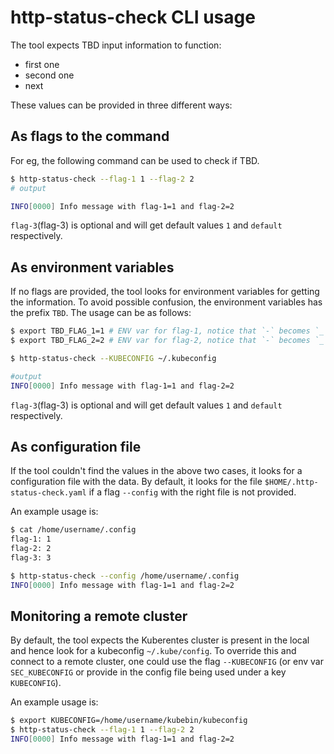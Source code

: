 # http-status-check CLI usage

The tool expects TBD input information to function:

* first one
* second one
* next

These values can be provided in three different ways:

## As flags to the command

For eg, the following command can be used to check if TBD.

``` sh
$ http-status-check --flag-1 1 --flag-2 2
# output

INFO[0000] Info message with flag-1=1 and flag-2=2
```

`flag-3`(flag-3) is optional and will get default values `1` and `default` respectively.

## As environment variables

If no flags are provided, the tool looks for environment variables for getting
the information. To avoid possible confusion, the environment variables has the
prefix `TBD`. The usage can be as follows:

``` sh
$ export TBD_FLAG_1=1 # ENV var for flag-1, notice that `-` becomes `_`
$ export TBD_FLAG_2=2 # ENV var for flag-2, notice that `-` becomes `_`

$ http-status-check --KUBECONFIG ~/.kubeconfig

#output
INFO[0000] Info message with flag-1=1 and flag-2=2
```

`flag-3`(flag-3) is optional and will get default values `1` and `default` respectively.

## As configuration file

If the tool couldn't find the values in the above two cases, it looks for a
configuration file with the data. By default, it looks for the file
`$HOME/.http-status-check.yaml` if a flag `--config` with the right file
is not provided.

An example usage is:

``` sh
$ cat /home/username/.config
flag-1: 1
flag-2: 2
flag-3: 3

$ http-status-check --config /home/username/.config
INFO[0000] Info message with flag-1=1 and flag-2=2
```

## Monitoring a remote cluster

By default, the tool expects the Kuberentes cluster is present in the local and
hence look for a kubeconfig `~/.kube/config`. To override this and connect to a
remote cluster, one could use the flag `--KUBECONFIG` (or env var
`SEC_KUBECONFIG` or provide in the config file being used under a key `KUBECONFIG`).

An example usage is:

``` sh
$ export KUBECONFIG=/home/username/kubebin/kubeconfig
$ http-status-check --flag-1 1 --flag-2 2
INFO[0000] Info message with flag-1=1 and flag-2=2
```
